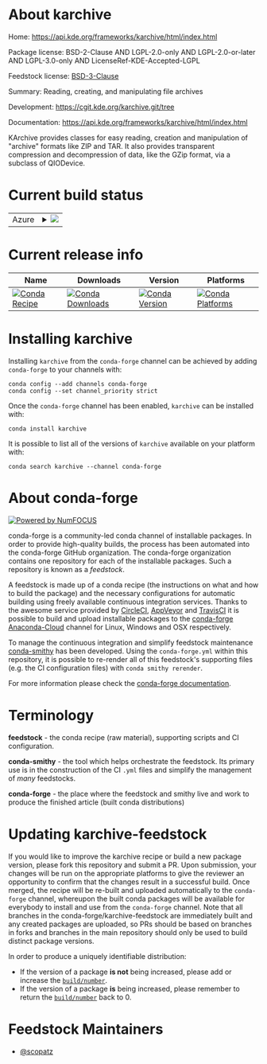 About karchive
==============

Home: https://api.kde.org/frameworks/karchive/html/index.html

Package license: BSD-2-Clause AND LGPL-2.0-only AND LGPL-2.0-or-later AND LGPL-3.0-only AND LicenseRef-KDE-Accepted-LGPL

Feedstock license: [BSD-3-Clause](https://github.com/conda-forge/karchive-feedstock/blob/master/LICENSE.txt)

Summary: Reading, creating, and manipulating file archives

Development: https://cgit.kde.org/karchive.git/tree

Documentation: https://api.kde.org/frameworks/karchive/html/index.html

KArchive provides classes for easy reading, creation and manipulation of "archive"
formats like ZIP and TAR. It also provides transparent compression and decompression of data,
like the GZip format, via a subclass of QIODevice.


Current build status
====================


<table>
    
  <tr>
    <td>Azure</td>
    <td>
      <details>
        <summary>
          <a href="https://dev.azure.com/conda-forge/feedstock-builds/_build/latest?definitionId=8468&branchName=master">
            <img src="https://dev.azure.com/conda-forge/feedstock-builds/_apis/build/status/karchive-feedstock?branchName=master">
          </a>
        </summary>
        <table>
          <thead><tr><th>Variant</th><th>Status</th></tr></thead>
          <tbody><tr>
              <td>linux_64</td>
              <td>
                <a href="https://dev.azure.com/conda-forge/feedstock-builds/_build/latest?definitionId=8468&branchName=master">
                  <img src="https://dev.azure.com/conda-forge/feedstock-builds/_apis/build/status/karchive-feedstock?branchName=master&jobName=linux&configuration=linux_64_" alt="variant">
                </a>
              </td>
            </tr>
          </tbody>
        </table>
      </details>
    </td>
  </tr>
</table>

Current release info
====================

| Name | Downloads | Version | Platforms |
| --- | --- | --- | --- |
| [![Conda Recipe](https://img.shields.io/badge/recipe-karchive-green.svg)](https://anaconda.org/conda-forge/karchive) | [![Conda Downloads](https://img.shields.io/conda/dn/conda-forge/karchive.svg)](https://anaconda.org/conda-forge/karchive) | [![Conda Version](https://img.shields.io/conda/vn/conda-forge/karchive.svg)](https://anaconda.org/conda-forge/karchive) | [![Conda Platforms](https://img.shields.io/conda/pn/conda-forge/karchive.svg)](https://anaconda.org/conda-forge/karchive) |

Installing karchive
===================

Installing `karchive` from the `conda-forge` channel can be achieved by adding `conda-forge` to your channels with:

```
conda config --add channels conda-forge
conda config --set channel_priority strict
```

Once the `conda-forge` channel has been enabled, `karchive` can be installed with:

```
conda install karchive
```

It is possible to list all of the versions of `karchive` available on your platform with:

```
conda search karchive --channel conda-forge
```


About conda-forge
=================

[![Powered by NumFOCUS](https://img.shields.io/badge/powered%20by-NumFOCUS-orange.svg?style=flat&colorA=E1523D&colorB=007D8A)](http://numfocus.org)

conda-forge is a community-led conda channel of installable packages.
In order to provide high-quality builds, the process has been automated into the
conda-forge GitHub organization. The conda-forge organization contains one repository
for each of the installable packages. Such a repository is known as a *feedstock*.

A feedstock is made up of a conda recipe (the instructions on what and how to build
the package) and the necessary configurations for automatic building using freely
available continuous integration services. Thanks to the awesome service provided by
[CircleCI](https://circleci.com/), [AppVeyor](https://www.appveyor.com/)
and [TravisCI](https://travis-ci.com/) it is possible to build and upload installable
packages to the [conda-forge](https://anaconda.org/conda-forge)
[Anaconda-Cloud](https://anaconda.org/) channel for Linux, Windows and OSX respectively.

To manage the continuous integration and simplify feedstock maintenance
[conda-smithy](https://github.com/conda-forge/conda-smithy) has been developed.
Using the ``conda-forge.yml`` within this repository, it is possible to re-render all of
this feedstock's supporting files (e.g. the CI configuration files) with ``conda smithy rerender``.

For more information please check the [conda-forge documentation](https://conda-forge.org/docs/).

Terminology
===========

**feedstock** - the conda recipe (raw material), supporting scripts and CI configuration.

**conda-smithy** - the tool which helps orchestrate the feedstock.
                   Its primary use is in the construction of the CI ``.yml`` files
                   and simplify the management of *many* feedstocks.

**conda-forge** - the place where the feedstock and smithy live and work to
                  produce the finished article (built conda distributions)


Updating karchive-feedstock
===========================

If you would like to improve the karchive recipe or build a new
package version, please fork this repository and submit a PR. Upon submission,
your changes will be run on the appropriate platforms to give the reviewer an
opportunity to confirm that the changes result in a successful build. Once
merged, the recipe will be re-built and uploaded automatically to the
`conda-forge` channel, whereupon the built conda packages will be available for
everybody to install and use from the `conda-forge` channel.
Note that all branches in the conda-forge/karchive-feedstock are
immediately built and any created packages are uploaded, so PRs should be based
on branches in forks and branches in the main repository should only be used to
build distinct package versions.

In order to produce a uniquely identifiable distribution:
 * If the version of a package **is not** being increased, please add or increase
   the [``build/number``](https://docs.conda.io/projects/conda-build/en/latest/resources/define-metadata.html#build-number-and-string).
 * If the version of a package **is** being increased, please remember to return
   the [``build/number``](https://docs.conda.io/projects/conda-build/en/latest/resources/define-metadata.html#build-number-and-string)
   back to 0.

Feedstock Maintainers
=====================

* [@scopatz](https://github.com/scopatz/)

